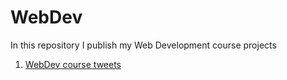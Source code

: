 # WebDev

In this repository I publish my Web Development course projects

1. [WebDev course tweets](https://japoveda10.github.io/webDevCourseTweets/)
